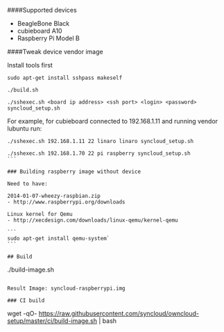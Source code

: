 ####Supported devices
- BeagleBone Black
- cubieboard A10
- Raspberry Pi Model B


####Tweak device vendor image

Install tools first
````
sudo apt-get install sshpass makeself
````

````
./build.sh
````


````
./sshexec.sh <board ip address> <ssh port> <login> <password> syncloud_setup.sh 
````

For example, for cubieboard connected to 192.168.1.11 and running vendor lubuntu run:

````
./sshexec.sh 192.168.1.11 22 linaro linaro syncloud_setup.sh
````
````
./sshexec.sh 192.168.1.70 22 pi raspberry syncloud_setup.sh
```

### Building raspberry image without device

Need to have:

2014-01-07-wheezy-raspbian.zip
- http://www.raspberrypi.org/downloads

Linux kernel for Qemu
- http://xecdesign.com/downloads/linux-qemu/kernel-qemu

```
sudo apt-get install qemu-system`
```

## Build
````
./build-image.sh
````

Result Image: syncloud-raspberrypi.img

### CI build
````
wget -qO- https://raw.githubusercontent.com/syncloud/owncloud-setup/master/ci/build-image.sh | bash
````
